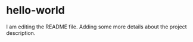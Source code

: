 # hello-world
I am editing the README file. Adding some more details about the project description.
